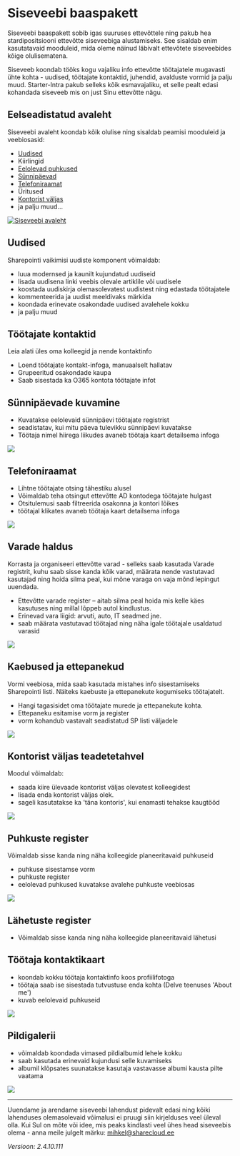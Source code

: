 # Siseveebi baaspakett

Siseveebi baaspakett sobib igas suuruses ettevõttele ning pakub hea stardipositsiooni ettevõtte siseveebiga alustamiseks. See sisaldab enim kasutatavaid mooduleid, mida oleme näinud läbivalt ettevõtete siseveebides kõige olulisematena.

Siseveeb koondab tööks kogu vajaliku info ettevõtte töötajatele mugavasti ühte kohta - uudised, töötajate kontaktid, juhendid, avalduste vormid ja palju muud. Starter-Intra pakub selleks kõik esmavajaliku, et selle pealt edasi kohandada siseveeb mis on just Sinu ettevõtte nägu.

## Eelseadistatud avaleht
Siseveebi avaleht koondab kõik olulise ning sisaldab peamisi mooduleid ja veebiosasid:

* [Uudised](#uudised)
* Kiirlingid
* [Eelolevad puhkused](#puhkuste-register)
* [Sünnipäevad](#sunnipaevade-kuvamine)
* [Telefoniraamat](#telefoniraamat)
* Üritused
* [Kontorist väljas](#kontorist-valjas-teadetetahvel)
* ja palju muud...

[![Siseveebi avaleht](images/starter/StarterIntra%20homepage.png "Sisevebi avaleht")](images/starter/StarterIntra%20homepage.png )

## Uudised
Sharepointi vaikimisi uudiste komponent võimaldab:

* luua modernsed ja kaunilt kujundatud uudiseid
* lisada uudisena linki veebis olevale artiklile või uudisele
* koostada uudiskirja olemasolevatest uudistest ning edastada töötajatele
* kommenteerida ja uudist meeldivaks märkida
* koondada erinevate osakondade uudised avalehele kokku
* ja palju muud

## Töötajate kontaktid
Leia alati üles oma kolleegid ja nende kontaktinfo

* Loend töötajate kontakt-infoga, manuaalselt hallatav
* Grupeeritud osakondade kaupa
* Saab sisestada ka O365 kontota töötajate infot

## Sünnipäevade kuvamine
* Kuvatakse eelolevaid sünnipäevi töötajate registrist
* seadistatav, kui mitu päeva tulevikku sünnipäevi kuvatakse
* Töötaja nimel hiirega liikudes avaneb töötaja kaart detailsema infoga

![](images/starter/birthdaysWP-modern.png)

## Telefoniraamat

* Lihtne töötajate otsing tähestiku alusel
* Võimaldab teha otsingut ettevõtte AD kontodega töötajate hulgast
* Otsitulemusi saab filtreerida osakonna ja kontori lõikes
* töötajal klikates avaneb töötaja kaart detailsema infoga

![](images/starter/phonebook.png)

## Varade haldus
Korrasta ja organiseeri ettevõtte varad - selleks saab kasutada Varade registrit, kuhu saab sisse kanda kõik varad, määrata nende vastutavad kasutajad ning hoida silma peal, kui mõne varaga on vaja mõnd lepingut uuendada.

* Ettevõtte varade register – aitab silma peal hoida mis kelle käes kasutuses ning millal lõppeb autol kindlustus.
* Erinevad vara liigid: arvuti, auto, IT seadmed jne.
* saab määrata vastutavad töötajad ning näha igale töötajale usaldatud varasid

[![](images/starter/varade-haldus.png)](images/starter/varade-haldus.png)
## Kaebused ja ettepanekud
Vormi veebiosa, mida saab kasutada mistahes info sisestamiseks Sharepointi listi. Näiteks kaebuste ja ettepanekute kogumiseks töötajatelt.

* Hangi tagasisidet oma töötajate murede ja ettepanekute kohta.
* Ettepaneku esitamise vorm ja register
* vorm kohandub vastavalt seadistatud SP listi väljadele

![](images/starter/ettepanek-vorm.png)

## Kontorist väljas teadetetahvel
Moodul võimaldab:

* saada kiire ülevaade kontorist väljas olevatest kolleegidest 
* lisada enda kontorist väljas olek.
* sageli kasutatakse ka 'täna kontoris', kui enamasti tehakse kaugtööd

[![](images/starter/outofoffice.png)](images/starter/outofoffice.png)

## Puhkuste register
Võimaldab sisse kanda ning näha kolleegide planeeritavaid puhkuseid

* puhkuse sisestamse vorm
* puhkuste register
* eelolevad puhkused kuvatakse avalehe puhkuste veebiosas

![](images/starter/vacations-wp.png)

## Lähetuste register
* Võimaldab sisse kanda ning näha kolleegide planeeritavaid lähetusi

## Töötaja kontaktikaart
* koondab kokku töötaja kontaktinfo koos profiilifotoga
* töötaja saab ise sisestada tutvustuse enda kohta (Delve teenuses 'About me')
* kuvab eelolevaid puhkuseid

![](images/starter/profile-page.png)

## Pildigalerii
* võimaldab koondada vimased pildialbumid lehele kokku
* saab kasutada erinevaid kujundusi selle kuvamiseks
* albumil klõpsates suunatakse kasutaja vastavasse albumi kausta pilte vaatama

![](images/starter/picturegallery.png)

***
Uuendame ja arendame siseveebi lahendust pidevalt edasi ning kõiki lahenduses olemasolevaid võimalusi ei pruugi siin kirjelduses veel üleval olla.
Kui Sul on mõte või idee, mis peaks kindlasti veel ühes head siseveebis olema - anna meile julgelt märku: <mihkel@sharecloud.ee>

*Versioon: 2.4.10.111*